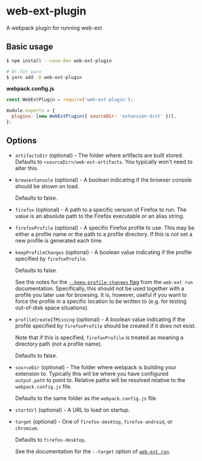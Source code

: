 # web-ext-plugin

A webpack plugin for running web-ext

## Basic usage

```bash
$ npm install --save-dev web-ext-plugin

# Or for yarn
$ yarn add -D web-ext-plugin
```

**webpack.config.js**

```js
const WebExtPlugin = require('web-ext-plugin');

module.exports = {
  plugins: [new WebExtPlugin({ sourceDir: 'extension-dist' })],
};
```

## Options

- `artifactsDir` (optional) - The folder where artifacts are built stored.
  Defaults to `<sourceDir>/web-ext-artifacts`.
  You typically won't need to alter this.

- `browserConsole` (optional) - A boolean indicating if the browser console
  should be shown on load.
  
  Defaults to false.

- `firefox` (optional) - A path to a specific version of Firefox to run.
  The value is an absolute path to the Firefox executable or an alias string.

- `firefoxProfile` (optional) - A specific Firefox profile to use.
  This may be either a profile name or the path to a profile directory.
  If this is not set a new profile is generated each time.
  
- `keepProfileChanges` (optional) - A boolean value indicating if the profile
  specified by `firefoxProfile`.

  Defaults to false.

  See the notes for the [`--keep-profile-changes` flag](https://extensionworkshop.com/documentation/develop/web-ext-command-reference/#web-ext-run) from the `web-ext run` documentation.
  Specifically, this should not be used together with a profile you later use for browsing.
  It is, however, useful if you want to force the profile in a specific location to be written to (e.g. for testing out-of-disk space situations).

- `profileCreateIfMissing` (optional) - A boolean value indicating if the
  profile specified by `firefoxProfile` should be created if it does not
  exist.

  Note that if this is specified, `firefoxProfile` is treated as meaning a directory path (not a profile name).

  Defaults to false.
  
- `sourceDir` (optional) - The folder where webpack is building your extension
  to.
  Typically this will be where you have configured `output.path` to point to.
  Relative paths will be resolved relative to the `webpack.config.js` file.
  
  Defaults to the same folder as the `webpack.config.js` file.  

- `startUrl` (optional) - A URL to load on startup.

- `target` (optional) - One of `firefox-desktop`, `firefox-android`, or `chromium`.

  Defaults to `firefox-desktop`.

  See the documentation for the `--target` option of [`web-ext run`](https://extensionworkshop.com/documentation/develop/web-ext-command-reference/#web-ext-run).
